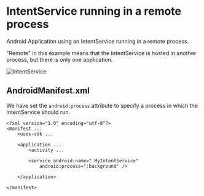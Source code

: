 IntentService running in a remote process
=========================================

Android Application using an IntentService running in a remote process.

"Remote" in this example means that the IntentService is hosted in another process, but there is only one application.

![IntentService](http://josejuansanchez.org/blogimages/android_intentservice.png)

## AndroidManifest.xml

We have set the `android:process` attribute to specify a process in which the IntentService should run.

	<?xml version="1.0" encoding="utf-8"?>
	<manifest ...
    	<uses-sdk ...

    	<application ...
        	<activity ...

        	<service android:name=".MyIntentService"
            	android:process=":background" />
                    
    	</application>

	</manifest>